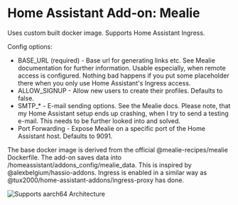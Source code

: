# Home Assistant Add-on: Mealie

Uses custom built docker image. Supports Home Assistant Ingress.

Config options:
- BASE_URL (required) - Base url for generating links etc. See Mealie documentation for further information. Usable especially, when remote access is configured. Nothing bad happens if you put some placeholder there when you only use Home Assistant's Ingress access.
- ALLOW_SIGNUP - Allow new users to create their profiles. Defaults to false.
- SMTP_* - E-mail sending options. See the Mealie docs. Please note, that my Home Assistant setup ends up crashing, when I try to send a testing e-mail. This needs to be further looked into and solved.
- Port Forwarding - Expose Mealie on a specific port of the Home Assistant host. Defaults to 9091.

The base docker image is derived from the official @mealie-recipes/mealie Dockerfile. The add-on saves data into /homeassistant/addons_config/mealie_data. This is inspired by @alexbelgium/hassio-addons. Ingress is enabled in a similar way as @tux2000/home-assistant-addons/ingress-proxy has done.

![Supports aarch64 Architecture][aarch64-shield]
<!---![Supports amd64 Architecture][amd64-shield]
![Supports armhf Architecture][armhf-shield]
![Supports armv7 Architecture][armv7-shield]
![Supports i386 Architecture][i386-shield]-->

[aarch64-shield]: https://img.shields.io/badge/aarch64-yes-green.svg
<!---[amd64-shield]: https://img.shields.io/badge/amd64-yes-green.svg
[armhf-shield]: https://img.shields.io/badge/armhf-yes-green.svg
[armv7-shield]: https://img.shields.io/badge/armv7-yes-green.svg
[i386-shield]: https://img.shields.io/badge/i386-yes-green.svg-->
